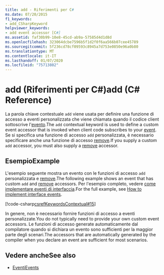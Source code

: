 ```yaml
---
title: add - Riferimenti per C#
ms.date: 07/20/2015
f1_keywords:
- add_CSharpKeyword
helpviewer_keywords:
- add event accessor [C#]
ms.assetid: faf30b99-10e8-45cd-ab9a-57585d4d1d8d
ms.openlocfilehash: 323064dcbe7596b5f1d2f0f6aa566b07cee45789
ms.sourcegitcommit: 5f236cd78cf09593c8945a7d753e0850e96a0b80
ms.translationtype: MT
ms.contentlocale: it-IT
ms.lasthandoff: 01/07/2020
ms.locfileid: "75713802"
---
```

# <a name="add-c-reference"></a><span data-ttu-id="6c044-102">add (Riferimenti per C#)</span><span class="sxs-lookup"><span data-stu-id="6c044-102">add (C# Reference)</span></span>
<span data-ttu-id="6c044-103">La parola chiave contestuale `add` viene usata per definire una funzione di accesso a eventi personalizzata che viene chiamata quando il codice client sottoscrive l'[evento](./event.md).</span><span class="sxs-lookup"><span data-stu-id="6c044-103">The `add` contextual keyword is used to define a custom event accessor that is invoked when client code subscribes to your [event](./event.md).</span></span> <span data-ttu-id="6c044-104">Se si specifica una funzione di accesso `add` personalizzata, è necessario specificare anche una funzione di accesso [remove](./remove.md).</span><span class="sxs-lookup"><span data-stu-id="6c044-104">If you supply a custom `add` accessor, you must also supply a [remove](./remove.md) accessor.</span></span>  
  
## <a name="example"></a><span data-ttu-id="6c044-105">Esempio</span><span class="sxs-lookup"><span data-stu-id="6c044-105">Example</span></span>  
<span data-ttu-id="6c044-106">L'esempio seguente mostra un evento con le funzioni di accesso `add` personalizzata e [remove](./remove.md).</span><span class="sxs-lookup"><span data-stu-id="6c044-106">The following example shows an event that has custom `add` and [remove](./remove.md) accessors.</span></span> <span data-ttu-id="6c044-107">Per l'esempio completo, vedere [come implementare eventi di interfaccia](../../programming-guide/events/how-to-implement-interface-events.md).</span><span class="sxs-lookup"><span data-stu-id="6c044-107">For the full example, see [How to implement interface events](../../programming-guide/events/how-to-implement-interface-events.md).</span></span>
  
[!code-csharp[csrefKeywordsContextual#15](~/samples/snippets/csharp/VS_Snippets_VBCSharp/csrefKeywordsContextual/CS/csrefKeywordsContextual.cs#15)]
  
 <span data-ttu-id="6c044-108">In genere, non è necessario fornire funzioni di accesso a eventi personalizzate.</span><span class="sxs-lookup"><span data-stu-id="6c044-108">You do not typically need to provide your own custom event accessors.</span></span> <span data-ttu-id="6c044-109">Le funzioni di accesso generate automaticamente dal compilatore quando si dichiara un evento sono sufficienti per la maggior parte degli scenari.</span><span class="sxs-lookup"><span data-stu-id="6c044-109">The accessors that are automatically generated by the compiler when you declare an event are sufficient for most scenarios.</span></span>  
  
## <a name="see-also"></a><span data-ttu-id="6c044-110">Vedere anche</span><span class="sxs-lookup"><span data-stu-id="6c044-110">See also</span></span>

- [<span data-ttu-id="6c044-111">Eventi</span><span class="sxs-lookup"><span data-stu-id="6c044-111">Events</span></span>](../../programming-guide/events/index.md)
